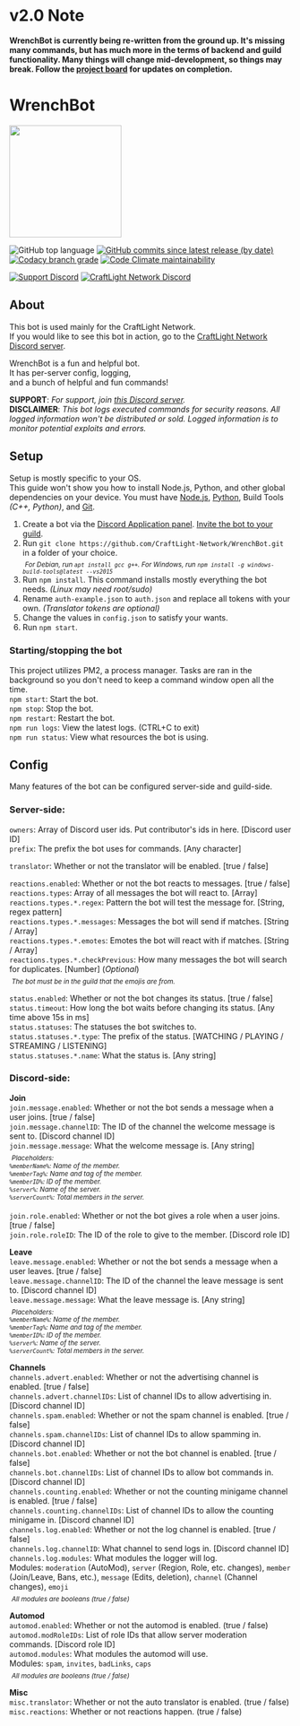 # v2.0 Note
**WrenchBot is currently being re-written from the ground up. It's missing many commands, but has much more in the terms of backend and guild functionality. Many things will change mid-development, so things may break. Follow the [project board](https://github.com/CraftLight-Network/WrenchBot/projects) for updates on completion.**

# WrenchBot

<img src="https://repository-images.githubusercontent.com/160117136/8186cd80-63b0-11e9-88f6-fa3933300bc1" width="200">

![GitHub top language](https://img.shields.io/github/languages/top/CraftLight-Network/WrenchBot?style=flat-square)
[![GitHub commits since latest release (by date)](https://img.shields.io/github/commits-since/CraftLight-Network/WrenchBot/latest/develop?label=Commits%20since%20release&style=flat-square)](https://github.com/CraftLight-Network/WrenchBot/releases)
[![Codacy branch grade](https://img.shields.io/codacy/grade/f924171fe1d64ffab3efd88add8678fa/develop?style=flat-square)](https://app.codacy.com/gh/CraftLight-Network/WrenchBot)
[![Code Climate maintainability](https://img.shields.io/codeclimate/maintainability/CraftLight-Network/WrenchBot?style=flat-square)](https://codeclimate.com/github/CraftLight-Network/WrenchBot)

[![Support Discord](https://img.shields.io/discord/646517284453613578?color=7289DA&label=Support&style=flat-square)](https://discord.gg/7NQtvXm)
[![CraftLight Network Discord](https://img.shields.io/discord/525487377817534484?color=7289DA&label=CraftLight%20Network&style=flat-square)](https://discord.gg/ba7WPW4)

## About
This bot is used mainly for the CraftLight Network.  
If you would like to see this bot in action, go to the [CraftLight Network Discord server](https://craftlight.org/discord).

WrenchBot is a fun and helpful bot.  
It has per-server config, logging,  
and a bunch of helpful and fun commands!

**SUPPORT**: _For support, join [this Discord server](https://encode42.dev/support)._  
**DISCLAIMER**: _This bot logs executed commands for security reasons. All logged information won't be distributed or sold. Logged information is to monitor potential exploits and errors._

## Setup
Setup is mostly specific to your OS.  
This guide won't show you how to install Node.js, Python, and other global dependencies on your device. You must have [Node.js](https://nodejs.org/), [Python](https://www.python.org/), Build Tools _(C++, Python)_, and [Git](https://git-scm.com/).

1. Create a bot via the [Discord Application panel](https://discord.com/developer/applications). [Invite the bot to your guild](https://discordpy.readthedocs.io/en/latest/discord.html).
2. Run `git clone https://github.com/CraftLight-Network/WrenchBot.git` in a folder of your choice.  
&nbsp;<sub>_For Debian, run `apt install gcc g++`. For Windows, run `npm install -g windows-build-tools@latest --vs2015`_</sub>  
3. Run `npm install`. This command installs mostly everything the bot needs. _(Linux may need root/sudo)_
4. Rename `auth-example.json` to `auth.json` and replace all tokens with your own. _(Translator tokens are optional)_
5. Change the values in `config.json` to satisfy your wants.
6. Run `npm start`.

### Starting/stopping the bot  
This project utilizes PM2, a process manager. Tasks are ran in the  
background so you don't need to keep a command window open all the time.  
`npm start`: Start the bot.  
`npm stop`: Stop the bot.  
`npm restart`: Restart the bot.  
`npm run logs`: View the latest logs. (CTRL+C to exit)  
`npm run status`: View what resources the bot is using.  

## Config
Many features of the bot can be configured server-side and guild-side.  

### Server-side:
`owners`: Array of Discord user ids. Put contributor's ids in here. [Discord user ID]  
`prefix`: The prefix the bot uses for commands. [Any character]  

`translator`: Whether or not the translator will be enabled. [true / false]  

`reactions.enabled`: Whether or not the bot reacts to messages. [true / false]  
`reactions.types`: Array of all messages the bot will react to. [Array]  
`reactions.types.*.regex`: Pattern the bot will test the message for. [String, regex pattern]  
`reactions.types.*.messages`: Messages the bot will send if matches. [String / Array]  
`reactions.types.*.emotes`: Emotes the bot will react with if matches. [String / Array]  
`reactions.types.*.checkPrevious`: How many messages the bot will search for duplicates. [Number] (*Optional*)  
&nbsp;<sub>_The bot must be in the guild that the emojis are from._</sub>  

`status.enabled`: Whether or not the bot changes its status. [true / false]  
`status.timeout`: How long the bot waits before changing its status. [Any time above 15s in ms]  
`status.statuses`: The statuses the bot switches to.  
`status.statuses.*.type`: The prefix of the status. [WATCHING / PLAYING / STREAMING / LISTENING]  
`status.statuses.*.name`: What the status is. [Any string]  

### Discord-side:
**Join**  
`join.message.enabled`: Whether or not the bot sends a message when a user joins. [true / false]  
`join.message.channelID`: The ID of the channel the welcome message is sent to. [Discord channel ID]  
`join.message.message`: What the welcome message is. [Any string]  
&nbsp;<sub>_Placeholders:_  
_`%memberName%`: Name of the member._  
_`%memberTag%`: Name and tag of the member._  
_`%memberID%`: ID of the member._  
_`%server%`: Name of the server._  
_`%serverCount%`: Total members in the server._  
</sub>  
`join.role.enabled`: Whether or not the bot gives a role when a user joins. [true / false]  
`join.role.roleID`: The ID of the role to give to the member. [Discord role ID]  

**Leave**  
`leave.message.enabled`: Whether or not the bot sends a message when a user leaves. [true / false]  
`leave.message.channelID`: The ID of the channel the leave message is sent to. [Discord channel ID]  
`leave.message.message`: What the leave message is. [Any string]  
&nbsp;<sub>_Placeholders:_  
_`%memberName%`: Name of the member._  
_`%memberTag%`: Name and tag of the member._  
_`%memberID%`: ID of the member._  
_`%server%`: Name of the server._  
_`%serverCount%`: Total members in the server._  
</sub>  

**Channels**  
`channels.advert.enabled`: Whether or not the advertising channel is enabled. [true / false]  
`channels.advert.channelIDs`: List of channel IDs to allow advertising in. [Discord channel ID]  
`channels.spam.enabled`: Whether or not the spam channel is enabled. [true / false]  
`channels.spam.channelIDs`: List of channel IDs to allow spamming in. [Discord channel ID]  
`channels.bot.enabled`: Whether or not the bot channel is enabled. [true / false]  
`channels.bot.channelIDs`: List of channel IDs to allow bot commands in. [Discord channel ID]  
`channels.counting.enabled`: Whether or not the counting minigame channel is enabled. [true / false]  
`channels.counting.channelIDs`: List of channel IDs to allow the counting minigame in. [Discord channel ID]  
`channels.log.enabled`: Whether or not the log channel is enabled. [true / false]  
`channels.log.channelID`: What channel to send logs in. [Discord channel ID]  
`channels.log.modules`: What modules the logger will log.  
Modules: `moderation` (AutoMod), `server` (Region, Role, etc. changes), `member` (Join/Leave, Bans, etc.), `message` (Edits, deletion), `channel` (Channel changes), `emoji`  
&nbsp;<sub>_All modules are booleans (true / false)_</sub>  

**Automod**  
`automod.enabled`: Whether or not the automod is enabled. (true / false)  
`automod.modRoleIDs`: List of role IDs that allow server moderation commands. [Discord role ID]  
`automod.modules`: What modules the automod will use.  
Modules: `spam`, `invites`, `badLinks`, `caps`  
&nbsp;<sub>_All modules are booleans (true / false)_</sub>  

**Misc**  
`misc.translator`: Whether or not the auto translator is enabled. (true / false)  
`misc.reactions`: Whether or not reactions happen. (true / false)  
